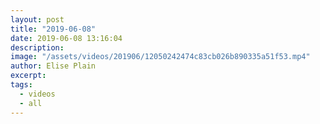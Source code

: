 ```yaml
---
layout: post
title: "2019-06-08"
date: 2019-06-08 13:16:04
description: 
image: "/assets/videos/201906/12050242474c83cb026b890335a51f53.mp4"
author: Elise Plain
excerpt: 
tags: 
  - videos
  - all
---
```



<p></p>

